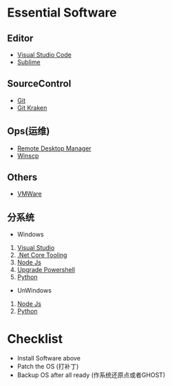 ﻿---
tags: [Tech]
---

# Essential Software  

## Editor  
* [Visual Studio Code](http://code.visualstudio.com/)  
* [Sublime](https://www.sublimetext.com/)

## SourceControl  
* [Git](https://git-scm.com/)
* [Git Kraken](https://www.gitkraken.com/)

## Ops(运维)  
* [Remote Desktop Manager](http://remotedesktopmanager.com/)  
* [Winscp](https://winscp.net/)

## Others  
* [VMWare](http://www.vmware.com/)

## 分系统
* Windows
 1. [Visual Studio](https://www.microsoft.com/net/core#windows)
 2. [.Net Core Tooling](https://www.microsoft.com/net/download)
 3. [Node Js](https://nodejs.org/)
 4. [Upgrade Powershell](https://msdn.microsoft.com/en-us/powershell/wmf/readme)
 5. [Python](https://www.python.org/downloads/)
* UnWindows
 1. [Node Js](https://nodejs.org/) 
 2. [Python](https://www.python.org/downloads/)

# Checklist    
* Install Software above
* Patch the OS (打补丁)
* Backup OS after all ready (作系统还原点或者GHOST)